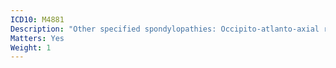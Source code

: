 ```yaml
---
ICD10: M4881
Description: "Other specified spondylopathies: Occipito-atlanto-axial region"
Matters: Yes
Weight: 1
---
```

